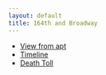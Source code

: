 ```yaml
---
layout: default
title: 164th and Broadway
---
```


+ [View from apt](aptview)
+ [Timeline](chart.jpeg)
+ [Death Toll](deathtoll.jpeg)